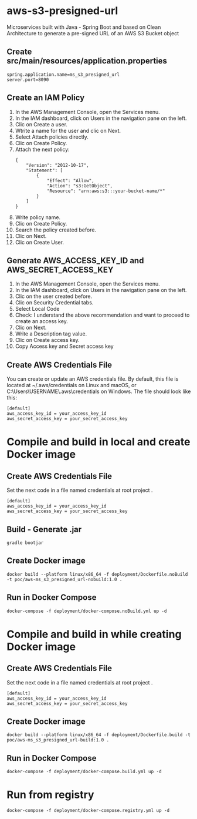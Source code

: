 # aws-s3-presigned-url
Microservices built with Java - Spring Boot and based on Clean Architecture to generate a pre-signed URL of an AWS S3 Bucket object

## Create src/main/resources/application.properties
```
spring.application.name=ms_s3_presigned_url
server.port=8090
```

## Create an IAM Policy
1. In the AWS Management Console, open the Services menu.
2. In the IAM dashboard, click on Users in the navigation pane on the left.
3. Clic on Create a user.
4. Wtrite a name for the user and clic on Next.
5. Select Attach policies directly.
6. Clic on Create Policy.
7. Attach the next policy:
    ```
    {
        "Version": "2012-10-17",
        "Statement": [
            {
                "Effect": "Allow",
                "Action": "s3:GetObject",
                "Resource": "arn:aws:s3:::your-bucket-name/*"
            }
        ]
    }
    ```
8. Write policy name.
9. Clic on Create Policy.
10. Search the policy created before.
11. Clic on Next.
12. Clic on Create User.

## Generate AWS_ACCESS_KEY_ID and AWS_SECRET_ACCESS_KEY
1. In the AWS Management Console, open the Services menu.
2. In the IAM dashboard, click on Users in the navigation pane on the left.
3. Clic on the user created before.
4. Clic on Security Credential tabs.
5. Select Local Code
6. Check: I understand the above recommendation and want to proceed to create an access key.
7. Clic on Next.
8. Write a Description tag value.
9. Clic on Create access key.
10. Copy Access key and Secret access key

## Create AWS Credentials File
You can create or update an AWS credentials file. By default, this file is located at ~/.aws/credentials on Linux and macOS, or C:\Users\USERNAME\\.aws\credentials on Windows. The file should look like this:
```
[default]
aws_access_key_id = your_access_key_id
aws_secret_access_key = your_secret_access_key
```

# Compile and build in local and create Docker image

## Create AWS Credentials File
Set the next code in a file named credentials at root project .
```
[default]
aws_access_key_id = your_access_key_id
aws_secret_access_key = your_secret_access_key
```

## Build - Generate .jar
```
gradle bootjar
```

## Create Docker image
```
docker build --platform linux/x86_64 -f deployment/Dockerfile.noBuild -t poc/aws-ms_s3_presigned_url-nobuild:1.0 .
```

## Run in Docker Compose
```
docker-compose -f deployment/docker-compose.noBuild.yml up -d
```

# Compile and build in while creating Docker image

## Create AWS Credentials File
Set the next code in a file named credentials at root project .
```
[default]
aws_access_key_id = your_access_key_id
aws_secret_access_key = your_secret_access_key
```

## Create Docker image
```
docker build --platform linux/x86_64 -f deployment/Dockerfile.build -t poc/aws-ms_s3_presigned_url-build:1.0 .
```

## Run in Docker Compose
```
docker-compose -f deployment/docker-compose.build.yml up -d
```

# Run from registry
```
docker-compose -f deployment/docker-compose.registry.yml up -d
```